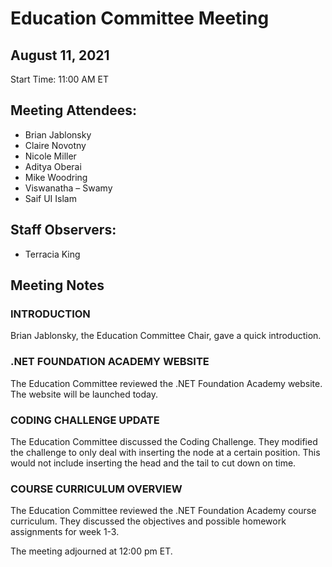 # Education Committee Meeting
## August 11, 2021
Start Time: 11:00 AM ET

## Meeting Attendees:
- Brian Jablonsky
- Claire Novotny
- Nicole Miller
- Aditya Oberai
- Mike Woodring
- Viswanatha – Swamy 
- Saif UI Islam

## Staff Observers: 
- Terracia King

## Meeting Notes
### INTRODUCTION

Brian Jablonsky, the Education Committee Chair, gave a quick introduction.

### .NET FOUNDATION ACADEMY WEBSITE

The Education Committee reviewed the .NET Foundation Academy website. The website will be launched today. 

### CODING CHALLENGE UPDATE

The Education Committee discussed the Coding Challenge. They modified the challenge to only deal with inserting the node at a certain position. This would not include inserting the head and the tail to cut down on time. 

### COURSE CURRICULUM OVERVIEW

The Education Committee reviewed the .NET Foundation Academy course curriculum. They discussed the objectives and possible homework assignments for week 1-3. 

The meeting adjourned at 12:00 pm ET.
